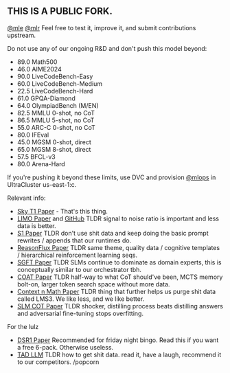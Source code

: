 ## THIS IS A PUBLIC FORK.
[@mle](https://github.com/orgs/yev-ai/teams/mle) [@mlr](https://github.com/orgs/yev-ai/teams/mlr) Feel free to test it, improve it, and submit contributions upstream.

Do not use any of our ongoing R&D and don't push this model beyond:
  - 89.0 Math500
  - 46.0 AIME2024
  - 90.0 LiveCodeBench-Easy
  - 60.0 LiveCodeBench-Medium
  - 22.5 LiveCodeBench-Hard
  - 61.0 GPQA-Diamond
  - 64.0 OlympiadBench (M/EN)
  - 82.5 MMLU 0-shot, no CoT
  - 86.5 MMLU 5-shot, no CoT
  - 55.0 ARC-C 0-shot, no CoT
  - 80.0 IFEval
  - 45.0 MGSM 0-shot, direct
  - 65.0 MGSM 8-shot, direct
  - 57.5 BFCL-v3
  - 80.0 Arena-Hard

If you're pushing it beyond these limits, use DVC and provision [@mlops](https://github.com/orgs/yev-ai/teams/mlops) in UltraCluster us-east-1:c. 

Relevant info:
  - [Sky T1 Paper](https://github.com/yev-ai/32b-inf-a-0031/blob/main/papers/sky-t1.pdf) - That's this thing.
  - [LIMO Paper](https://github.com/yev-ai/32b-inf-a-0031/blob/main/papers/limo.pdf) and [GitHub](https://github.com/GAIR-NLP/LIMO/tree/main) TLDR signal to noise ratio is important and less data is better.
  - [S1 Paper](https://github.com/yev-ai/32b-inf-a-0031/blob/main/papers/s1.pdf) TLDR don't use shit data and keep doing the basic prompt rewrites / appends that our runtimes do.
  - [ReasonFlux Paper](https://github.com/yev-ai/32b-inf-a-0031/blob/main/papers/reason-flux.pdf) TLDR same theme, quality data / cognitive templates / hierarchical reinforcement learning seqs.
  - [SGFT Paper](https://github.com/yev-ai/32b-inf-a-0031/blob/main/papers/slm-guidance.pdf) TLDR SLMs continue to dominate as domain experts, this is conceptually similar to our orchestrator tbh.
  - [COAT Paper](https://github.com/yev-ai/32b-inf-a-0031/blob/main/papers/coat.pdf) TLDR half-way to what CoT should've been, MCTS memory bolt-on, larger token search space without more data.
  - [Context n Math Paper](https://github.com/yev-ai/32b-inf-a-0031/blob/main/papers/context-math-reason.pdf) TLDR thing that further helps us purge shit data called LMS3. We like less, and we like better.
  - [SLM COT Paper](https://github.com/yev-ai/32b-inf-a-0031/blob/main/papers/slm-cot.pdf) TLDR shocker, distilling process beats distilling answers and adversarial fine-tuning stops overfitting.


For the lulz
  - [DSR1 Paper](https://github.com/yev-ai/32b-inf-a-0031/blob/main/papers/dsr1.pdf) Recommended for friday night bingo. Read this if you want a free 6-pack. Otherwise useless.
  - [TAD LLM](https://github.com/yev-ai/32b-inf-a-0031/blob/main/papers/tad-llm.pdf) TLDR how to get shit data. read it, have a laugh, recommend it to our competitors. /popcorn